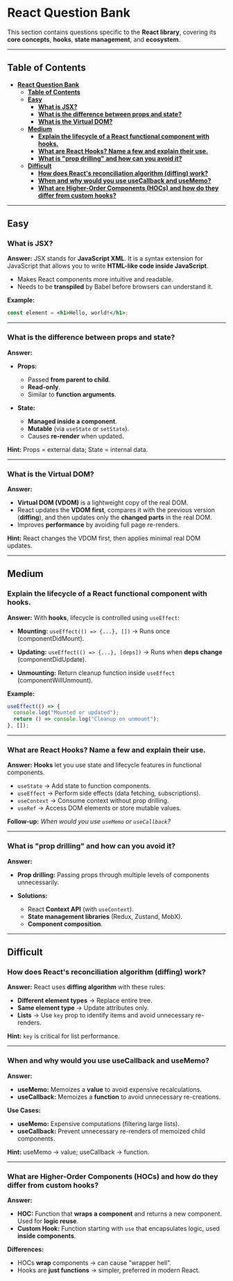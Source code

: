 

# **React Question Bank**

This section contains questions specific to the **React library**, covering its **core concepts**, **hooks**, **state management**, and **ecosystem**.

---

## **Table of Contents**

- [**React Question Bank**](#react-question-bank)
  - [**Table of Contents**](#table-of-contents)
  - [**Easy**](#easy)
    - [**What is JSX?**](#what-is-jsx)
    - [**What is the difference between props and state?**](#what-is-the-difference-between-props-and-state)
    - [**What is the Virtual DOM?**](#what-is-the-virtual-dom)
  - [**Medium**](#medium)
    - [**Explain the lifecycle of a React functional component with hooks.**](#explain-the-lifecycle-of-a-react-functional-component-with-hooks)
    - [**What are React Hooks? Name a few and explain their use.**](#what-are-react-hooks-name-a-few-and-explain-their-use)
    - [**What is "prop drilling" and how can you avoid it?**](#what-is-prop-drilling-and-how-can-you-avoid-it)
  - [**Difficult**](#difficult)
    - [**How does React's reconciliation algorithm (diffing) work?**](#how-does-reacts-reconciliation-algorithm-diffing-work)
    - [**When and why would you use useCallback and useMemo?**](#when-and-why-would-you-use-usecallback-and-usememo)
    - [**What are Higher-Order Components (HOCs) and how do they differ from custom hooks?**](#what-are-higher-order-components-hocs-and-how-do-they-differ-from-custom-hooks)

---

## **Easy**

### **What is JSX?**

**Answer:**
JSX stands for **JavaScript XML**. It is a syntax extension for JavaScript that allows you to write **HTML-like code inside JavaScript**.

* Makes React components more intuitive and readable.
* Needs to be **transpiled** by Babel before browsers can understand it.

**Example:**

```jsx
const element = <h1>Hello, world!</h1>;
```

---

### **What is the difference between props and state?**

**Answer:**

* **Props:**

  * Passed **from parent to child**.
  * **Read-only**.
  * Similar to **function arguments**.

* **State:**

  * **Managed inside a component**.
  * **Mutable** (via `useState` or `setState`).
  * Causes **re-render** when updated.

**Hint:** Props = external data; State = internal data.

---

### **What is the Virtual DOM?**

**Answer:**

* **Virtual DOM (VDOM)** is a lightweight copy of the real DOM.
* React updates the **VDOM first**, compares it with the previous version (**diffing**), and then updates only the **changed parts** in the real DOM.
* Improves **performance** by avoiding full page re-renders.

**Hint:** React changes the VDOM first, then applies minimal real DOM updates.

---

## **Medium**

### **Explain the lifecycle of a React functional component with hooks.**

**Answer:**
With **hooks**, lifecycle is controlled using `useEffect`:

* **Mounting:**
  `useEffect(() => {...}, [])` → Runs once (componentDidMount).

* **Updating:**
  `useEffect(() => {...}, [deps])` → Runs when **deps change** (componentDidUpdate).

* **Unmounting:**
  Return cleanup function inside `useEffect` (componentWillUnmount).

**Example:**

```jsx
useEffect(() => {
  console.log("Mounted or updated");
  return () => console.log("Cleanup on unmount");
}, []);
```

---

### **What are React Hooks? Name a few and explain their use.**

**Answer:**
**Hooks** let you use state and lifecycle features in functional components.

* `useState` → Add state to function components.
* `useEffect` → Perform side effects (data fetching, subscriptions).
* `useContext` → Consume context without prop drilling.
* `useRef` → Access DOM elements or store mutable values.

**Follow-up:** *When would you use `useMemo` or `useCallback`?*

---

### **What is "prop drilling" and how can you avoid it?**

**Answer:**

* **Prop drilling:** Passing props through multiple levels of components unnecessarily.
* **Solutions:**

  * React **Context API** (with `useContext`).
  * **State management libraries** (Redux, Zustand, MobX).
  * **Component composition**.

---

## **Difficult**

### **How does React's reconciliation algorithm (diffing) work?**

**Answer:**
React uses **diffing algorithm** with these rules:

* **Different element types** → Replace entire tree.
* **Same element type** → Update attributes only.
* **Lists** → Use `key` prop to identify items and avoid unnecessary re-renders.

**Hint:** `key` is critical for list performance.

---

### **When and why would you use useCallback and useMemo?**

**Answer:**

* **useMemo:** Memoizes a **value** to avoid expensive recalculations.
* **useCallback:** Memoizes a **function** to avoid unnecessary re-creations.

**Use Cases:**

* **useMemo:** Expensive computations (filtering large lists).
* **useCallback:** Prevent unnecessary re-renders of memoized child components.

**Hint:** useMemo → value; useCallback → function.

---

### **What are Higher-Order Components (HOCs) and how do they differ from custom hooks?**

**Answer:**

* **HOC:** Function that **wraps a component** and returns a new component. Used for **logic reuse**.
* **Custom Hook:** Function starting with `use` that encapsulates logic, used **inside components**.

**Differences:**

* HOCs **wrap** components → can cause "wrapper hell".
* Hooks are **just functions** → simpler, preferred in modern React.
